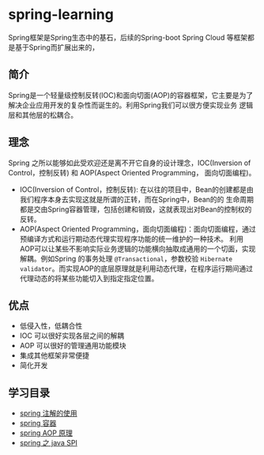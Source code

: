 # spring-learning

Spring框架是Spring生态中的基石，后续的Spring-boot Spring Cloud 等框架都是基于Spring而扩展出来的，

## 简介

Spring是一个轻量级控制反转(IOC)和面向切面(AOP)的容器框架，它主要是为了解决企业应用开发的复杂性而诞生的。利用Spring我们可以很方便实现业务
逻辑层和其他层的松耦合。

## 理念

Spring 之所以能够如此受欢迎还是离不开它自身的设计理念，IOC(Inversion of Control，控制反转) 和 AOP(Aspect Oriented Programming，
面向切面编程)。

- IOC(Inversion of Control，控制反转): 在以往的项目中，Bean的创建都是由我们程序本身去实现这就是所谓的正转，而在Spring中，Bean的的
  生命周期都是交由Spring容器管理，包括创建和销毁，这就表现出对Bean的控制权的反转。
- AOP(Aspect Oriented Programming，面向切面编程)：面向切面编程，通过预编译方式和运行期动态代理实现程序功能的统一维护的一种技术。
  利用AOP可以让某些不影响实际业务逻辑的功能横向抽取成通用的一个切面，实现解耦。例如Spring 的事务处理 `@Transactional`，参数校验
  `Hibernate validator`。而实现AOP的底层原理就是利用动态代理，在程序运行期间通过代理动态的将某些功能切入到指定指定位置。

## 优点

- 低侵入性，低耦合性
- IOC 可以很好实现各层之间的解耦
- AOP 可以很好的管理通用功能模块
- 集成其他框架非常便捷
- 简化开发

## 学习目录

- [spring 注解的使用](spring-learning-annotation)
- [spring 容器](spring-learning-ioc)
- [spring AOP 原理](spring-learning-aop)
- [spring 之 java SPI](spring-learning-spi)
